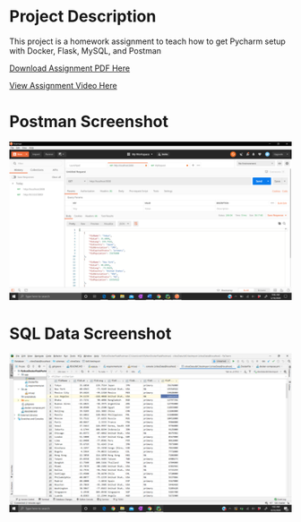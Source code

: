 # Project Description
This project is a homework assignment to teach how to get Pycharm setup with Docker, Flask, MySQL, and Postman

[Download Assignment PDF Here](PPFSQL-Homework.pdf)

[View Assignment Video Here](https://youtu.be/QbMWNgrfAFg)
# Postman Screenshot
![postman request output](screenshots/postman.png)
# SQL Data Screenshot
![pycharm data query](screenshots/query.png)
